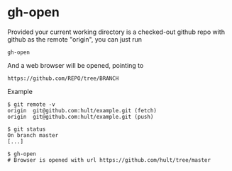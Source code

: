 gh-open
=======

Provided your current working directory is a checked-out github repo
with github as the remote "origin", you can just run

    gh-open

And a web browser will be opened, pointing to

    https://github.com/REPO/tree/BRANCH

Example

    $ git remote -v
    origin  git@github.com:hult/example.git (fetch)
    origin  git@github.com:hult/example.git (push)

    $ git status
    On branch master
    [...]

    $ gh-open
    # Browser is opened with url https://github.com/hult/tree/master
